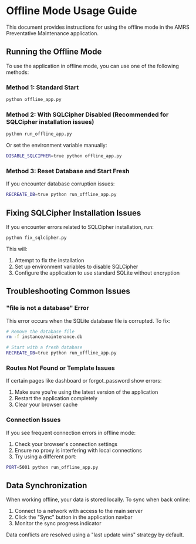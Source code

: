 # Offline Mode Usage Guide

This document provides instructions for using the offline mode in the AMRS Preventative Maintenance application.

## Running the Offline Mode

To use the application in offline mode, you can use one of the following methods:

### Method 1: Standard Start

```bash
python offline_app.py
```

### Method 2: With SQLCipher Disabled (Recommended for SQLCipher installation issues)

```bash
python run_offline_app.py
```

Or set the environment variable manually:

```bash
DISABLE_SQLCIPHER=true python offline_app.py
```

### Method 3: Reset Database and Start Fresh

If you encounter database corruption issues:

```bash
RECREATE_DB=true python run_offline_app.py
```

## Fixing SQLCipher Installation Issues

If you encounter errors related to SQLCipher installation, run:

```bash
python fix_sqlcipher.py
```

This will:
1. Attempt to fix the installation
2. Set up environment variables to disable SQLCipher
3. Configure the application to use standard SQLite without encryption

## Troubleshooting Common Issues

### "file is not a database" Error

This error occurs when the SQLite database file is corrupted. To fix:

```bash
# Remove the database file
rm -f instance/maintenance.db

# Start with a fresh database
RECREATE_DB=true python run_offline_app.py
```

### Routes Not Found or Template Issues

If certain pages like dashboard or forgot_password show errors:

1. Make sure you're using the latest version of the application
2. Restart the application completely
3. Clear your browser cache

### Connection Issues

If you see frequent connection errors in offline mode:

1. Check your browser's connection settings
2. Ensure no proxy is interfering with local connections
3. Try using a different port:

```bash
PORT=5001 python run_offline_app.py
```

## Data Synchronization

When working offline, your data is stored locally. To sync when back online:

1. Connect to a network with access to the main server
2. Click the "Sync" button in the application navbar
3. Monitor the sync progress indicator

Data conflicts are resolved using a "last update wins" strategy by default.
